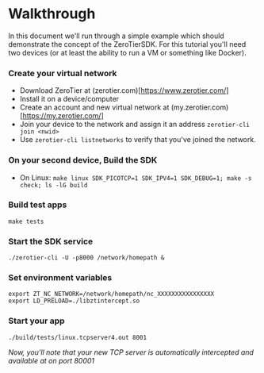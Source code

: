 Walkthrough
======

In this document we'll run through a simple example which should demonstrate the concept of the ZeroTierSDK. For this tutorial you'll need two devices (or at least the ability to run a VM or something like Docker).

### Create your virtual network
 - Download ZeroTier at (zerotier.com)[https://www.zerotier.com/]
 - Install it on a device/computer
 - Create an account and new virtual network at (my.zerotier.com)[https://my.zerotier.com/]
 - Join your device to the network and assign it an address `zerotier-cli join <nwid>`
 - Use `zerotier-cli listnetworks` to verify that you've joined the network.

### On your second device, Build the SDK
 - On Linux: `make linux SDK_PICOTCP=1 SDK_IPV4=1 SDK_DEBUG=1; make -s check; ls -lG build`

### Build test apps

```
make tests
```

### Start the SDK service
```
./zerotier-cli -U -p8000 /network/homepath &
```

### Set environment variables 
```
export ZT_NC_NETWORK=/network/homepath/nc_XXXXXXXXXXXXXXXX
export LD_PRELOAD=./libztintercept.so
```

### Start your app
```
./build/tests/linux.tcpserver4.out 8001
```

*Now, you'll note that your new TCP server is automatically intercepted and available at on port 80001*
